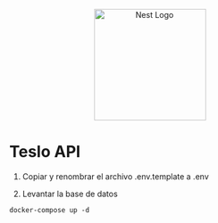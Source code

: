 <p align="center">
  <a href="http://nestjs.com/" target="blank"><img src="https://nestjs.com/img/logo-small.svg" width="200" alt="Nest Logo" /></a>
</p>

# Teslo API

1. Copiar y renombrar el archivo .env.template a .env

2. Levantar la base de datos

```
docker-compose up -d
```

